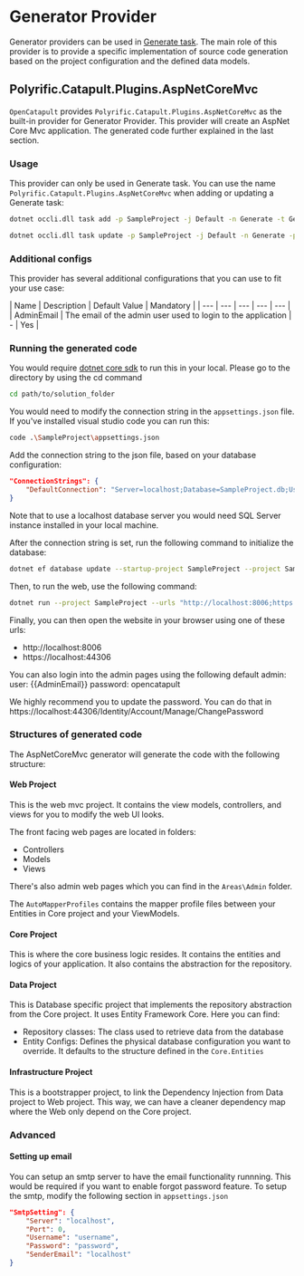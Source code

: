 # Generator Provider

Generator providers can be used in [Generate task](../user-guides/job-definitions.md#generate). The main role of this provider is to provide a specific implementation of source code generation based on the project configuration and the defined data models.

## Polyrific.Catapult.Plugins.AspNetCoreMvc

`OpenCatapult` provides `Polyrific.Catapult.Plugins.AspNetCoreMvc` as the built-in provider for Generator Provider. This provider will create an AspNet Core Mvc application. The generated code further explained in the last section.

### Usage

This provider can only be used in Generate task. You can use the name `Polyrific.Catapult.Plugins.AspNetCoreMvc` when adding or updating a Generate task:

```sh
dotnet occli.dll task add -p SampleProject -j Default -n Generate -t Generate -prov Polyrific.Catapult.Plugins.AspNetCoreMvc
```

```sh
dotnet occli.dll task update -p SampleProject -j Default -n Generate -prov Polyrific.Catapult.Plugins.AspNetCoreMvc
```

### Additional configs

This provider has several additional configurations that you can use to fit your use case:

| Name | Description | Default Value | Mandatory |
| --- | --- | --- | --- | --- |
| AdminEmail | The email of the admin user used to login to the application | - | Yes |

### Running the generated code
You would require [dotnet core sdk](https://dotnet.microsoft.com/download/dotnet-core/2.1) to run this in your local. Please go to the directory by using the cd command
```sh
cd path/to/solution_folder
```

You would need to modify the connection string in the `appsettings.json` file. If you've installed visual studio code you can run this:
```sh
code .\SampleProject\appsettings.json
```

Add the connection string to the json file, based on your database configuration:
```json
"ConnectionStrings": {
    "DefaultConnection": "Server=localhost;Database=SampleProject.db;User ID=sa;Password=samprod;"
}
```

Note that to use a localhost database server you would need SQL Server instance installed in your local machine.

After the connection string is set, run the following command to initialize the database:
```sh
dotnet ef database update --startup-project SampleProject --project SampleProject.Data
```

Then, to run the web, use the following command:
```sh
dotnet run --project SampleProject --urls "http://localhost:8006;https://localhost:44306"
```

Finally, you can then open the website in your browser using one of these urls:
- http://localhost:8006
- https://localhost:44306

You can also login into the admin pages using the following default admin:
user: {{AdminEmail}}
password: opencatapult

We highly recommend you to update the password. You can do that in https://localhost:44306/Identity/Account/Manage/ChangePassword

### Structures of generated code

The AspNetCoreMvc generator will generate the code with the following structure:

#### Web Project
This is the web mvc project. It contains the view models, controllers, and views for you to modify the web UI looks. 

The front facing web pages are located in folders:
- Controllers
- Models
- Views

There's also admin web pages which you can find in the `Areas\Admin` folder.

The `AutoMapperProfiles` contains the mapper profile files between your Entities in Core project and your ViewModels.

#### Core Project
This is where the core business logic resides. It contains the entities and logics of your application. It also contains the abstraction for the repository.

#### Data Project
This is Database specific project that implements the repository abstraction from the Core project. It uses Entity Framework Core. Here you can find:
- Repository classes: The class used to retrieve data from the database
- Entity Configs: Defines the physical database configuration you want to override. It defaults to the structure defined in the `Core.Entities`

#### Infrastructure Project
This is a bootstrapper project, to link the Dependency Injection from Data project to Web project. This way, we can have a cleaner dependency map where the Web only depend on the Core project.


### Advanced

#### Setting up email
You can setup an smtp server to have the email functionality runnning. This would be required if you want to enable forgot password feature. To setup the smtp, modify the following section in `appsettings.json`
```json
"SmtpSetting": {
    "Server": "localhost",
    "Port": 0,
    "Username": "username",
    "Password": "password",
    "SenderEmail": "localhost"
}
```
